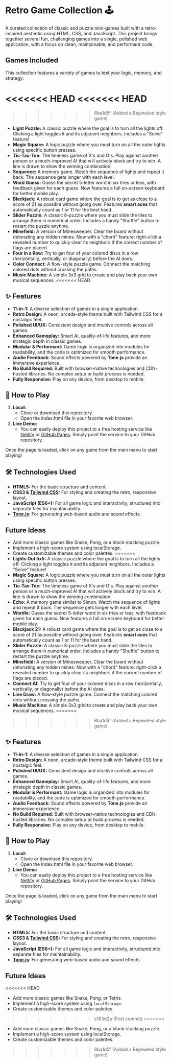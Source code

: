 # **Retro Game Collection 🕹️**

A curated collection of classic and puzzle mini-games built with a retro-inspired aesthetic using HTML, CSS, and JavaScript. This project brings together several fun, challenging games into a single, polished web application, with a focus on clean, maintainable, and performant code.

## **Games Included**

This collection features a variety of games to test your logic, memory, and strategy:

<<<<<<< HEAD
<<<<<<< HEAD
=======
>>>>>>> 8ba1d5f (Added a Bejeweled style game)
* **Light Puzzle:** A classic puzzle where the goal is to turn all the lights off. Clicking a light toggles it and its adjacent neighbors. Includes a "Solve" feature\!  
* **Magic Square:** A logic puzzle where you must turn on all the outer lights using specific button presses.  
* **Tic-Tac-Toe:** The timeless game of X's and O's. Play against another person or a much-improved AI that will actively block and try to win. A line is drawn to show the winning combination.  
* **Sequence:** A memory game. Watch the sequence of lights and repeat it back. The sequence gets longer with each level.  
* **Word Guess:** Guess the secret 5-letter word in six tries or less, with feedback given for each guess. Now features a full on-screen keyboard for better mobile play.  
* **Blackjack:** A robust card game where the goal is to get as close to a score of 21 as possible without going over. Features **smart aces** that automatically count as 1 or 11 for the best hand.  
* **Slider Puzzle:** A classic 8-puzzle where you must slide the tiles to arrange them in numerical order. Includes a handy "Shuffle" button to restart the puzzle anytime.  
* **Minefield:** A version of Minesweeper. Clear the board without detonating any hidden mines. Now with a "chord" feature: right-click a revealed number to quickly clear its neighbors if the correct number of flags are placed.  
* **Four in a Row:** Try to get four of your colored discs in a row (horizontally, vertically, or diagonally) before the AI does.  
* **Color Connect:** A flow-style puzzle game. Connect the matching colored dots without crossing the paths.  
* **Music Machine:** A simple 3x3 grid to create and play back your own musical sequences.
<<<<<<< HEAD

## **✨ Features**

* **11-in-1:** A diverse selection of games in a single application.  
* **Retro Design:** A neon, arcade-style theme built with Tailwind CSS for a nostalgic feel.  
* **Polished UI/UX:** Consistent design and intuitive controls across all games.  
* **Enhanced Gameplay:** Smart AI, quality-of-life features, and more strategic depth in classic games.  
* **Modular & Performant:** Game logic is organized into modules for readability, and the code is optimized for smooth performance.  
* **Audio Feedback:** Sound effects powered by **Tone.js** provide an immersive experience.  
* **No Build Required:** Built with browser-native technologies and CDN-hosted libraries. No complex setup or build process is needed.  
* **Fully Responsive:** Play on any device, from desktop to mobile.

## **🚀 How to Play**

1. **Local:**  
   * Clone or download this repository.  
   * Open the index.html file in your favorite web browser.  
2. **Live Demo:**  
   * You can easily deploy this project to a free hosting service like [Netlify](https://www.netlify.com/) or [GitHub Pages](https://pages.github.com/). Simply point the service to your GitHub repository.

Once the page is loaded, click on any game from the main menu to start playing\!

## **🛠️ Technologies Used**

* **HTML5:** For the basic structure and content.  
* **CSS3 & [Tailwind CSS](https://tailwindcss.com/):** For styling and creating the retro, responsive layout.  
* **JavaScript (ES6+):** For all game logic and interactivity, structured into separate files for maintainability.  
* [**Tone.js**](https://tonejs.github.io/): For generating web-based audio and sound effects.

## **Future Ideas**

* Add more classic games like Snake, Pong, or a block-stacking puzzle.  
* Implement a high-score system using localStorage.  
* Create customizable themes and color palettes.
=======
*   **Lights Out 5x5:** A classic puzzle where the goal is to turn all the lights off. Clicking a light toggles it and its adjacent neighbors. Includes a "Solve" feature!
*   **Magic Square:** A logic puzzle where you must turn on all the outer lights using specific button presses.
*   **Tic-Tac-Toe:** The timeless game of X's and O's. Play against another person or a much-improved AI that will actively block and try to win. A line is drawn to show the winning combination.
*   **Echo:** A memory game similar to Simon. Watch the sequence of lights and repeat it back. The sequence gets longer with each level.
*   **Wordle:** Guess the secret 5-letter word in six tries or less, with feedback given for each guess. Now features a full on-screen keyboard for better mobile play.
*   **Blackjack 21:** A robust card game where the goal is to get as close to a score of 21 as possible without going over. Features **smart aces** that automatically count as 1 or 11 for the best hand.
*   **Slider Puzzle:** A classic 8-puzzle where you must slide the tiles to arrange them in numerical order. Includes a handy "Shuffle" button to restart the puzzle anytime.
*   **Minefield:** A version of Minesweeper. Clear the board without detonating any hidden mines. Now with a "chord" feature: right-click a revealed number to quickly clear its neighbors if the correct number of flags are placed.
*   **Connect AI:** Try to get four of your colored discs in a row (horizontally, vertically, or diagonally) before the AI does.
*   **Line Draw:** A flow-style puzzle game. Connect the matching colored dots without crossing the paths.
*   **Music Machine:** A simple 3x3 grid to create and play back your own musical sequences.
=======
>>>>>>> 8ba1d5f (Added a Bejeweled style game)

## **✨ Features**

* **11-in-1:** A diverse selection of games in a single application.  
* **Retro Design:** A neon, arcade-style theme built with Tailwind CSS for a nostalgic feel.  
* **Polished UI/UX:** Consistent design and intuitive controls across all games.  
* **Enhanced Gameplay:** Smart AI, quality-of-life features, and more strategic depth in classic games.  
* **Modular & Performant:** Game logic is organized into modules for readability, and the code is optimized for smooth performance.  
* **Audio Feedback:** Sound effects powered by **Tone.js** provide an immersive experience.  
* **No Build Required:** Built with browser-native technologies and CDN-hosted libraries. No complex setup or build process is needed.  
* **Fully Responsive:** Play on any device, from desktop to mobile.

## **🚀 How to Play**

1. **Local:**  
   * Clone or download this repository.  
   * Open the index.html file in your favorite web browser.  
2. **Live Demo:**  
   * You can easily deploy this project to a free hosting service like [Netlify](https://www.netlify.com/) or [GitHub Pages](https://pages.github.com/). Simply point the service to your GitHub repository.

Once the page is loaded, click on any game from the main menu to start playing\!

## **🛠️ Technologies Used**

* **HTML5:** For the basic structure and content.  
* **CSS3 & [Tailwind CSS](https://tailwindcss.com/):** For styling and creating the retro, responsive layout.  
* **JavaScript (ES6+):** For all game logic and interactivity, structured into separate files for maintainability.  
* [**Tone.js**](https://tonejs.github.io/): For generating web-based audio and sound effects.

## **Future Ideas**

<<<<<<< HEAD
*   Add more classic games like Snake, Pong, or Tetris.
*   Implement a high-score system using `localStorage`.
*   Create customizable themes and color palettes.
>>>>>>> c183d2a (First commit)
=======
* Add more classic games like Snake, Pong, or a block-stacking puzzle.  
* Implement a high-score system using localStorage.  
* Create customizable themes and color palettes.
>>>>>>> 8ba1d5f (Added a Bejeweled style game)
